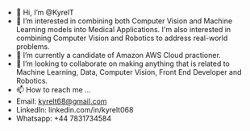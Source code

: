 - 👋 Hi, I’m @KyrelT
- 👀 I’m interested in combining both Computer Vision and Machine Learning models into Medical Applications. I'm also interested in combining Computer Vision and Robotics to address real-world problems.
- 🌱 I’m currently a candidate of Amazon AWS Cloud practioner.
- 💞️ I’m looking to collaborate on making anything that is related to Machine Learning, Data, Computer Vision, Front End Developer and Robotics.
- 📫 How to reach me ...
- Email: kyrelt68@gmail.com
- LinkedIn: linkedin.com/in/kyrelt068
- Whatsapp: +44 7831734584

<!---
KyrelT/KyrelT is a ✨ special ✨ repository because its `README.md` (this file) appears on your GitHub profile.
You can click the Preview link to take a look at your changes.
--->
